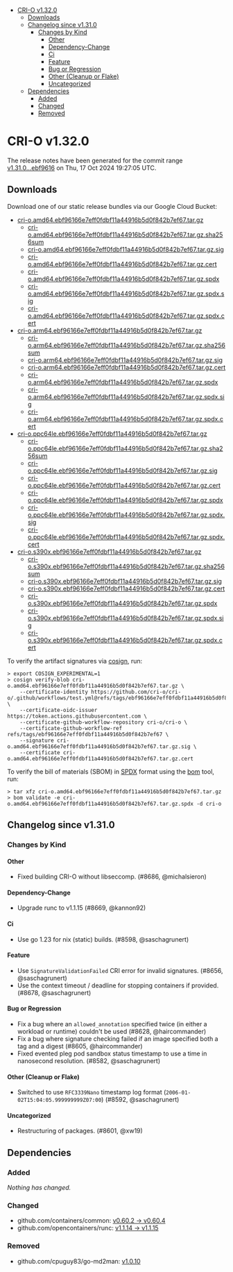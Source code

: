 - [CRI-O v1.32.0](#cri-o-v1320)
  - [Downloads](#downloads)
  - [Changelog since v1.31.0](#changelog-since-v1310)
    - [Changes by Kind](#changes-by-kind)
      - [Other](#other)
      - [Dependency-Change](#dependency-change)
      - [Ci](#ci)
      - [Feature](#feature)
      - [Bug or Regression](#bug-or-regression)
      - [Other (Cleanup or Flake)](#other-cleanup-or-flake)
      - [Uncategorized](#uncategorized)
  - [Dependencies](#dependencies)
    - [Added](#added)
    - [Changed](#changed)
    - [Removed](#removed)

# CRI-O v1.32.0

The release notes have been generated for the commit range
[v1.31.0...ebf9616](https://github.com/cri-o/cri-o/compare/v1.31.0...v1.32.0) on Thu, 17 Oct 2024 19:27:05 UTC.

## Downloads

Download one of our static release bundles via our Google Cloud Bucket:

- [cri-o.amd64.ebf96166e7eff0fdbf11a44916b5d0f842b7ef67.tar.gz](https://storage.googleapis.com/cri-o/artifacts/cri-o.amd64.ebf96166e7eff0fdbf11a44916b5d0f842b7ef67.tar.gz)
  - [cri-o.amd64.ebf96166e7eff0fdbf11a44916b5d0f842b7ef67.tar.gz.sha256sum](https://storage.googleapis.com/cri-o/artifacts/cri-o.amd64.ebf96166e7eff0fdbf11a44916b5d0f842b7ef67.tar.gz.sha256sum)
  - [cri-o.amd64.ebf96166e7eff0fdbf11a44916b5d0f842b7ef67.tar.gz.sig](https://storage.googleapis.com/cri-o/artifacts/cri-o.amd64.ebf96166e7eff0fdbf11a44916b5d0f842b7ef67.tar.gz.sig)
  - [cri-o.amd64.ebf96166e7eff0fdbf11a44916b5d0f842b7ef67.tar.gz.cert](https://storage.googleapis.com/cri-o/artifacts/cri-o.amd64.ebf96166e7eff0fdbf11a44916b5d0f842b7ef67.tar.gz.cert)
  - [cri-o.amd64.ebf96166e7eff0fdbf11a44916b5d0f842b7ef67.tar.gz.spdx](https://storage.googleapis.com/cri-o/artifacts/cri-o.amd64.ebf96166e7eff0fdbf11a44916b5d0f842b7ef67.tar.gz.spdx)
  - [cri-o.amd64.ebf96166e7eff0fdbf11a44916b5d0f842b7ef67.tar.gz.spdx.sig](https://storage.googleapis.com/cri-o/artifacts/cri-o.amd64.ebf96166e7eff0fdbf11a44916b5d0f842b7ef67.tar.gz.spdx.sig)
  - [cri-o.amd64.ebf96166e7eff0fdbf11a44916b5d0f842b7ef67.tar.gz.spdx.cert](https://storage.googleapis.com/cri-o/artifacts/cri-o.amd64.ebf96166e7eff0fdbf11a44916b5d0f842b7ef67.tar.gz.spdx.cert)
- [cri-o.arm64.ebf96166e7eff0fdbf11a44916b5d0f842b7ef67.tar.gz](https://storage.googleapis.com/cri-o/artifacts/cri-o.arm64.ebf96166e7eff0fdbf11a44916b5d0f842b7ef67.tar.gz)
  - [cri-o.arm64.ebf96166e7eff0fdbf11a44916b5d0f842b7ef67.tar.gz.sha256sum](https://storage.googleapis.com/cri-o/artifacts/cri-o.arm64.ebf96166e7eff0fdbf11a44916b5d0f842b7ef67.tar.gz.sha256sum)
  - [cri-o.arm64.ebf96166e7eff0fdbf11a44916b5d0f842b7ef67.tar.gz.sig](https://storage.googleapis.com/cri-o/artifacts/cri-o.arm64.ebf96166e7eff0fdbf11a44916b5d0f842b7ef67.tar.gz.sig)
  - [cri-o.arm64.ebf96166e7eff0fdbf11a44916b5d0f842b7ef67.tar.gz.cert](https://storage.googleapis.com/cri-o/artifacts/cri-o.arm64.ebf96166e7eff0fdbf11a44916b5d0f842b7ef67.tar.gz.cert)
  - [cri-o.arm64.ebf96166e7eff0fdbf11a44916b5d0f842b7ef67.tar.gz.spdx](https://storage.googleapis.com/cri-o/artifacts/cri-o.arm64.ebf96166e7eff0fdbf11a44916b5d0f842b7ef67.tar.gz.spdx)
  - [cri-o.arm64.ebf96166e7eff0fdbf11a44916b5d0f842b7ef67.tar.gz.spdx.sig](https://storage.googleapis.com/cri-o/artifacts/cri-o.arm64.ebf96166e7eff0fdbf11a44916b5d0f842b7ef67.tar.gz.spdx.sig)
  - [cri-o.arm64.ebf96166e7eff0fdbf11a44916b5d0f842b7ef67.tar.gz.spdx.cert](https://storage.googleapis.com/cri-o/artifacts/cri-o.arm64.ebf96166e7eff0fdbf11a44916b5d0f842b7ef67.tar.gz.spdx.cert)
- [cri-o.ppc64le.ebf96166e7eff0fdbf11a44916b5d0f842b7ef67.tar.gz](https://storage.googleapis.com/cri-o/artifacts/cri-o.ppc64le.ebf96166e7eff0fdbf11a44916b5d0f842b7ef67.tar.gz)
  - [cri-o.ppc64le.ebf96166e7eff0fdbf11a44916b5d0f842b7ef67.tar.gz.sha256sum](https://storage.googleapis.com/cri-o/artifacts/cri-o.ppc64le.ebf96166e7eff0fdbf11a44916b5d0f842b7ef67.tar.gz.sha256sum)
  - [cri-o.ppc64le.ebf96166e7eff0fdbf11a44916b5d0f842b7ef67.tar.gz.sig](https://storage.googleapis.com/cri-o/artifacts/cri-o.ppc64le.ebf96166e7eff0fdbf11a44916b5d0f842b7ef67.tar.gz.sig)
  - [cri-o.ppc64le.ebf96166e7eff0fdbf11a44916b5d0f842b7ef67.tar.gz.cert](https://storage.googleapis.com/cri-o/artifacts/cri-o.ppc64le.ebf96166e7eff0fdbf11a44916b5d0f842b7ef67.tar.gz.cert)
  - [cri-o.ppc64le.ebf96166e7eff0fdbf11a44916b5d0f842b7ef67.tar.gz.spdx](https://storage.googleapis.com/cri-o/artifacts/cri-o.ppc64le.ebf96166e7eff0fdbf11a44916b5d0f842b7ef67.tar.gz.spdx)
  - [cri-o.ppc64le.ebf96166e7eff0fdbf11a44916b5d0f842b7ef67.tar.gz.spdx.sig](https://storage.googleapis.com/cri-o/artifacts/cri-o.ppc64le.ebf96166e7eff0fdbf11a44916b5d0f842b7ef67.tar.gz.spdx.sig)
  - [cri-o.ppc64le.ebf96166e7eff0fdbf11a44916b5d0f842b7ef67.tar.gz.spdx.cert](https://storage.googleapis.com/cri-o/artifacts/cri-o.ppc64le.ebf96166e7eff0fdbf11a44916b5d0f842b7ef67.tar.gz.spdx.cert)
- [cri-o.s390x.ebf96166e7eff0fdbf11a44916b5d0f842b7ef67.tar.gz](https://storage.googleapis.com/cri-o/artifacts/cri-o.s390x.ebf96166e7eff0fdbf11a44916b5d0f842b7ef67.tar.gz)
  - [cri-o.s390x.ebf96166e7eff0fdbf11a44916b5d0f842b7ef67.tar.gz.sha256sum](https://storage.googleapis.com/cri-o/artifacts/cri-o.s390x.ebf96166e7eff0fdbf11a44916b5d0f842b7ef67.tar.gz.sha256sum)
  - [cri-o.s390x.ebf96166e7eff0fdbf11a44916b5d0f842b7ef67.tar.gz.sig](https://storage.googleapis.com/cri-o/artifacts/cri-o.s390x.ebf96166e7eff0fdbf11a44916b5d0f842b7ef67.tar.gz.sig)
  - [cri-o.s390x.ebf96166e7eff0fdbf11a44916b5d0f842b7ef67.tar.gz.cert](https://storage.googleapis.com/cri-o/artifacts/cri-o.s390x.ebf96166e7eff0fdbf11a44916b5d0f842b7ef67.tar.gz.cert)
  - [cri-o.s390x.ebf96166e7eff0fdbf11a44916b5d0f842b7ef67.tar.gz.spdx](https://storage.googleapis.com/cri-o/artifacts/cri-o.s390x.ebf96166e7eff0fdbf11a44916b5d0f842b7ef67.tar.gz.spdx)
  - [cri-o.s390x.ebf96166e7eff0fdbf11a44916b5d0f842b7ef67.tar.gz.spdx.sig](https://storage.googleapis.com/cri-o/artifacts/cri-o.s390x.ebf96166e7eff0fdbf11a44916b5d0f842b7ef67.tar.gz.spdx.sig)
  - [cri-o.s390x.ebf96166e7eff0fdbf11a44916b5d0f842b7ef67.tar.gz.spdx.cert](https://storage.googleapis.com/cri-o/artifacts/cri-o.s390x.ebf96166e7eff0fdbf11a44916b5d0f842b7ef67.tar.gz.spdx.cert)

To verify the artifact signatures via [cosign](https://github.com/sigstore/cosign), run:

```console
> export COSIGN_EXPERIMENTAL=1
> cosign verify-blob cri-o.amd64.ebf96166e7eff0fdbf11a44916b5d0f842b7ef67.tar.gz \
    --certificate-identity https://github.com/cri-o/cri-o/.github/workflows/test.yml@refs/tags/ebf96166e7eff0fdbf11a44916b5d0f842b7ef67 \
    --certificate-oidc-issuer https://token.actions.githubusercontent.com \
    --certificate-github-workflow-repository cri-o/cri-o \
    --certificate-github-workflow-ref refs/tags/ebf96166e7eff0fdbf11a44916b5d0f842b7ef67 \
    --signature cri-o.amd64.ebf96166e7eff0fdbf11a44916b5d0f842b7ef67.tar.gz.sig \
    --certificate cri-o.amd64.ebf96166e7eff0fdbf11a44916b5d0f842b7ef67.tar.gz.cert
```

To verify the bill of materials (SBOM) in [SPDX](https://spdx.org) format using the [bom](https://sigs.k8s.io/bom) tool, run:

```console
> tar xfz cri-o.amd64.ebf96166e7eff0fdbf11a44916b5d0f842b7ef67.tar.gz
> bom validate -e cri-o.amd64.ebf96166e7eff0fdbf11a44916b5d0f842b7ef67.tar.gz.spdx -d cri-o
```

## Changelog since v1.31.0

### Changes by Kind

#### Other
 - Fixed building CRI-O without libseccomp. (#8686, @michalsieron)

#### Dependency-Change
 - Upgrade runc to v1.1.15 (#8669, @kannon92)

#### Ci
 - Use go 1.23 for nix (static) builds. (#8598, @saschagrunert)

#### Feature
 - Use `SignatureValidationFailed` CRI error for invalid signatures. (#8656, @saschagrunert)
 - Use the context timeout / deadline for stopping containers if provided. (#8678, @saschagrunert)

#### Bug or Regression
 - Fix a bug where an `allowed_annotation` specified twice (in either a workload or runtime) couldn't be used (#8628, @haircommander)
 - Fix a bug where signature checking failed if an image specified both a tag and a digest (#8605, @haircommander)
 - Fixed evented pleg pod sandbox status timestamp to use a time in nanosecond resolution. (#8582, @saschagrunert)

#### Other (Cleanup or Flake)
 - Switched to use `RFC3339Nano` timestamp log format (`2006-01-02T15:04:05.999999999Z07:00`) (#8592, @saschagrunert)

#### Uncategorized
 - Restructuring of packages. (#8601, @xw19)

## Dependencies

### Added
_Nothing has changed._

### Changed
- github.com/containers/common: [v0.60.2 → v0.60.4](https://github.com/containers/common/compare/v0.60.2...v0.60.4)
- github.com/opencontainers/runc: [v1.1.14 → v1.1.15](https://github.com/opencontainers/runc/compare/v1.1.14...v1.1.15)

### Removed
- github.com/cpuguy83/go-md2man: [v1.0.10](https://github.com/cpuguy83/go-md2man/tree/v1.0.10)
